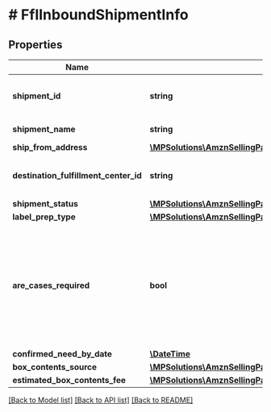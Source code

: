 # # FfIInboundShipmentInfo

## Properties

Name | Type | Description | Notes
------------ | ------------- | ------------- | -------------
**shipment_id** | **string** | The shipment identifier submitted in the request. | [optional]
**shipment_name** | **string** | The name for the inbound shipment. | [optional]
**ship_from_address** | [**\MPSolutions\AmznSellingPartnerApi\Models\FulfillmentInbound\FfIAddress**](FfIAddress.md) |  |
**destination_fulfillment_center_id** | **string** | An Amazon fulfillment center identifier created by Amazon. | [optional]
**shipment_status** | [**\MPSolutions\AmznSellingPartnerApi\Models\FulfillmentInbound\FfIShipmentStatus**](FfIShipmentStatus.md) |  | [optional]
**label_prep_type** | [**\MPSolutions\AmznSellingPartnerApi\Models\FulfillmentInbound\FfILabelPrepType**](FfILabelPrepType.md) |  | [optional]
**are_cases_required** | **bool** | Indicates whether or not an inbound shipment contains case-packed boxes. When AreCasesRequired &#x3D; true for an inbound shipment, all items in the inbound shipment must be case packed. |
**confirmed_need_by_date** | [**\DateTime**](\DateTime.md) |  | [optional]
**box_contents_source** | [**\MPSolutions\AmznSellingPartnerApi\Models\FulfillmentInbound\FfIBoxContentsSource**](FfIBoxContentsSource.md) |  | [optional]
**estimated_box_contents_fee** | [**\MPSolutions\AmznSellingPartnerApi\Models\FulfillmentInbound\FfIBoxContentsFeeDetails**](FfIBoxContentsFeeDetails.md) |  | [optional]

[[Back to Model list]](../../README.md#models) [[Back to API list]](../../README.md#endpoints) [[Back to README]](../../README.md)
